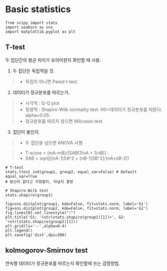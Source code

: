 # Basic statistics
```
from scipy import stats 
import seaborn as sns
import matplotlib.pyplot as plt
```

## T-test
두 집단간의 평균 차이가 유의미한지 확인할 때 사용.

1. 두 집단은 독립적일 것.
> - 독립이 아니면 Pared t-test.
2. 데이터가 정규분포를 따르는가.
> - 시각적 : Q-Q plot
> - 정량적 : Shapiro-Wilk normality test. H0=데이터가 정규분포를 따른다. alpha=0.05.
> - 정규분포를 따르지 않으면 Wilcoxon test.
3. 집단이 둘인지.
> - 두 집단을 넘으면 ANOVA 시행.

> - T-score = (mA-mB)/[SAB(1/nA + 1/nB)] : 
> - SAB = sqrt([(nA-1)SA^2 + (nB-1)SB^2]/(nA+nB-2))

```
# T-test
stats.ttest_ind(group1, group2, equal_var=False) # Default equal_var=True
# 분산이 같다고 가정할지, 아닐지 결정

# Shapiro-Wilk test
stats.shapiro(group1)

```
```
fig=sns.distplot(group1, kde=False, fit=stats.norm, label='G1')
fig=sns.distplot(group2, kde=False, fit=stats.norm, label='G2')
fig.lines[0].set_linestyle(":")
plt.title('G1: '+str(stats.shapiro(group1)[1])+', G2: '+str(stats.shapiro(group2)[1]))
plt.grid(ls='--',alpha=0.4)
plt.legend()
plt.savefig('dist',dpi=300)
```
## kolmogorov-Smirnov test
연속형 데이터가 정규분포를 따르는지 확인할때 쓰는 검정방법.
